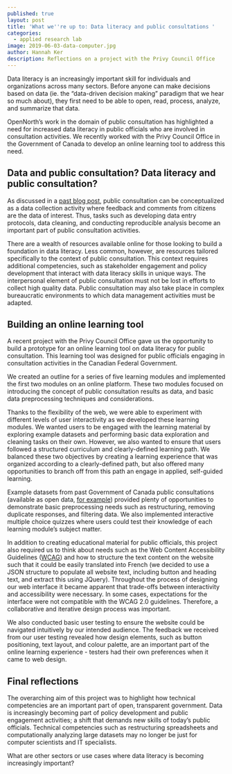 ```yaml
---
published: true
layout: post
title: 'What we''re up to: Data literacy and public consultations '
categories:
  - applied research lab
image: 2019-06-03-data-computer.jpg
author: Hannah Ker
description: Reflections on a project with the Privy Council Office
---
```

Data literacy is an increasingly important skill for individuals and organizations across many sectors. Before anyone can make decisions based on data (ie. the “data-driven decision making” paradigm that we hear so much about), they first need to be able to open, read, process, analyze, and summarize that data. 

OpenNorth’s work in the domain of public consultation has highlighted a need for increased data literacy in public officials who are involved in consultation activities. We recently worked with the Privy Council Office in the Government of Canada to develop an online learning tool to address this need.  

## Data and public consultation? Data literacy and public consultation?

As discussed in a [past blog post](https://www.opennorth.ca/2019/03/22/what-happened-to-my-feedback), public consultation can be conceptualized as a data collection activity where feedback and comments from citizens are the data of interest. Thus, tasks such as developing data entry protocols, data cleaning, and conducting reproducible analysis become an important part of public consultation activities. 

There are a wealth of resources available online for those looking to build a foundation in data literacy. Less common, however, are resources tailored specifically to the context of public consultation. This context requires additional competencies, such as stakeholder engagement and policy development that interact with data literacy skills in unique ways. The interpersonal element of public consultation must not be lost in efforts to collect high quality data. Public consultation may also take place in complex bureaucratic environments to which data management activities must be adapted.

## Building an online learning tool

A recent project with the Privy Council Office gave us the opportunity to build a prototype for an online learning tool on data literacy for public consultation. This learning tool was designed for public officials engaging in consultation activities in the Canadian Federal Government. 

We created an outline for a series of five learning modules and implemented the first two modules on an online platform. These two modules focused on introducing the concept of public consultation results as data, and basic data preprocessing techniques and considerations. 

Thanks to the flexibility of the web, we were able to experiment with different levels of user interactivity as we developed these learning modules. We wanted users to be engaged with the learning material by exploring example datasets and performing basic data exploration and cleaning tasks on their own. However, we also wanted to ensure that users followed a structured curriculum and clearly-defined learning path. We balanced these two objectives by creating a learning experience that was organized according to a clearly-defined path, but also offered many opportunities to branch off from this path an engage in applied, self-guided learning. 

Example datasets from past Government of Canada public consultations (available as open data, [for example](https://open.canada.ca/data/en/dataset/5e9433bf-2334-463a-bd48-03ba53a7051c)) provided plenty of opportunities to demonstrate basic preprocessing needs such as restructuring, removing duplicate responses, and filtering data. We also implemented interactive multiple choice quizzes where users could test their knowledge of each learning module’s subject matter.

In addition to creating educational material for public officials, this project also required us to think about needs such as the Web Content Accessibility Guidelines ([WCAG](https://www.w3.org/WAI/standards-guidelines/wcag/)) and how to structure the text content on the website such that it could be easily translated into French (we decided to use a JSON structure to populate all website text, including button and heading text, and extract this using JQuery). Throughout the process of designing our web interface it became apparent that trade-offs between interactivity and accessibility were necessary. In some cases, expectations for the interface were not compatible with the WCAG 2.0 guidelines. Therefore, a collaborative and iterative design process was important. 

We also conducted basic user testing to ensure the website could be navigated intuitively by our intended audience. The feedback we received from our user testing revealed how design elements, such as button positioning, text layout, and colour palette, are an important part of the online learning experience - testers had their own preferences when it came to web design.

## Final reflections

The overarching aim of this project was to highlight how technical competencies are an important part of open, transparent government. Data is increasingly becoming part of policy development and public engagement activities; a shift that demands new skills of today’s public officials. Technical competencies such as restructuring spreadsheets and computationally analyzing large datasets may no longer be just for computer scientists and IT specialists. 

What are other sectors or use cases where data literacy is becoming increasingly important? 






